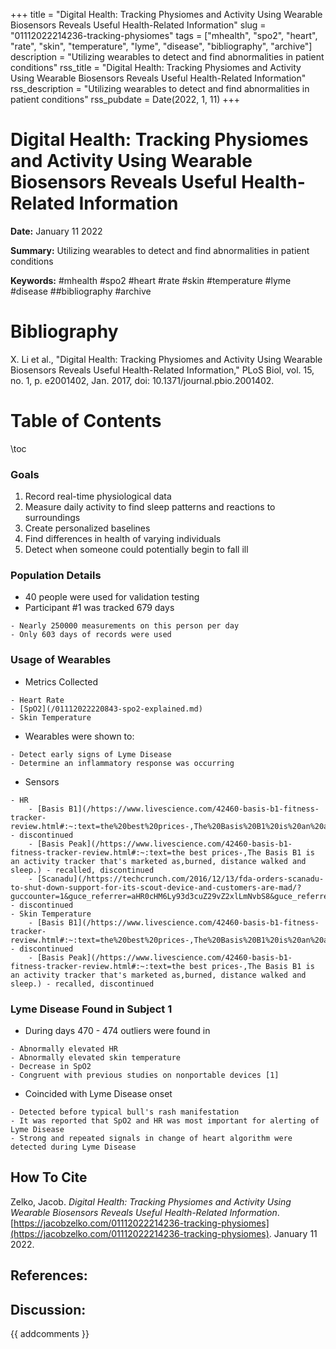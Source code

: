 +++
title = "Digital Health: Tracking Physiomes and Activity Using Wearable Biosensors Reveals Useful Health-Related Information"
slug = "01112022214236-tracking-physiomes"
tags = ["mhealth", "spo2", "heart", "rate", "skin", "temperature", "lyme", "disease", "bibliography", "archive"]
description = "Utilizing wearables to detect and find abnormalities in patient conditions"
rss_title = "Digital Health: Tracking Physiomes and Activity Using Wearable Biosensors Reveals Useful Health-Related Information"
rss_description = "Utilizing wearables to detect and find abnormalities in patient conditions"
rss_pubdate = Date(2022, 1, 11)
+++



Digital Health: Tracking Physiomes and Activity Using Wearable Biosensors Reveals Useful Health-Related Information
=========

**Date:** January 11 2022

**Summary:** Utilizing wearables to detect and find abnormalities in patient conditions

**Keywords:** #mhealth #spo2 #heart #rate #skin #temperature #lyme #disease ##bibliography #archive

Bibliography
==========

X. Li et al., "Digital Health: Tracking Physiomes and Activity Using Wearable Biosensors Reveals Useful Health-Related Information," PLoS Biol, vol. 15, no. 1, p. e2001402, Jan. 2017, doi: 10.1371/journal.pbio.2001402.

Table of Contents
=========

\toc

### Goals

1. Record real-time physiological data
2. Measure daily activity to find sleep patterns and reactions to surroundings
3. Create personalized baselines
4. Find differences in health of varying individuals
5. Detect when someone could potentially begin to fall ill

### Population Details

  * 40 people were used for validation testing
  * Participant #1 was tracked 679 days

```
- Nearly 250000 measurements on this person per day
- Only 603 days of records were used
```

### Usage of Wearables

  * Metrics Collected

```
- Heart Rate
- [SpO2](/01112022220843-spo2-explained.md)
- Skin Temperature
```

  * Wearables were shown to:

```
- Detect early signs of Lyme Disease
- Determine an inflammatory response was occurring
```

  * Sensors

```
- HR
	- [Basis B1](/https://www.livescience.com/42460-basis-b1-fitness-tracker-review.html#:~:text=the%20best%20prices-,The%20Basis%20B1%20is%20an%20activity%20tracker%20that's%20marketed%20as,burned,%20distance%20walked%20and%20sleep.) - discontinued
	- [Basis Peak](/https://www.livescience.com/42460-basis-b1-fitness-tracker-review.html#:~:text=the best prices-,The Basis B1 is an activity tracker that's marketed as,burned, distance walked and sleep.) - recalled, discontinued
	- [Scanadu](/https://techcrunch.com/2016/12/13/fda-orders-scanadu-to-shut-down-support-for-its-scout-device-and-customers-are-mad/?guccounter=1&guce_referrer=aHR0cHM6Ly93d3cuZ29vZ2xlLmNvbS8&guce_referrer_sig=AQAAALiRl2t7ma1bFByNmrMrAP8vVK5_iBXu35z3PuC9UVIY6cll8UaL5w2RWGvOBU68epFCefiwLghsqP3rxoNEGSKtAXSuMXQKrbSDsE4ti9xcfwcnjMtrx46tP89acwwmKKBJTdvCgmVRgo_zwQDSMztMxVAFFvbmhmYcdq8mTvER) - discontinued
- Skin Temperature
	- [Basis B1](/https://www.livescience.com/42460-basis-b1-fitness-tracker-review.html#:~:text=the%20best%20prices-,The%20Basis%20B1%20is%20an%20activity%20tracker%20that's%20marketed%20as,burned,%20distance%20walked%20and%20sleep.) - discontinued
	- [Basis Peak](/https://www.livescience.com/42460-basis-b1-fitness-tracker-review.html#:~:text=the best prices-,The Basis B1 is an activity tracker that's marketed as,burned, distance walked and sleep.) - recalled, discontinued
```

### Lyme Disease Found in Subject 1

  * During days 470 - 474 outliers were found in

```
- Abnormally elevated HR
- Abnormally elevated skin temperature 
- Decrease in SpO2
- Congruent with previous studies on nonportable devices [1]
```

  * Coincided with Lyme Disease onset

```
- Detected before typical bull's rash manifestation
- It was reported that SpO2 and HR was most important for alerting of Lyme Disease
- Strong and repeated signals in change of heart algorithm were detected during Lyme Disease
```
## How To Cite

 Zelko, Jacob. _Digital Health: Tracking Physiomes and Activity Using Wearable Biosensors Reveals Useful Health-Related Information_. [https://jacobzelko.com/01112022214236-tracking-physiomes](https://jacobzelko.com/01112022214236-tracking-physiomes). January 11 2022.
## References:
## Discussion: 

{{ addcomments }}
